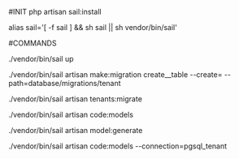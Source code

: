 #INIT
php artisan sail:install

alias sail='[ -f sail ] && sh sail || sh vendor/bin/sail'

#COMMANDS

./vendor/bin/sail up

./vendor/bin/sail artisan make:migration create__table --create= --path=database/migrations/tenant

./vendor/bin/sail artisan tenants:migrate 

./vendor/bin/sail artisan code:models

./vendor/bin/sail artisan model:generate

./vendor/bin/sail artisan code:models --connection=pgsql_tenant


